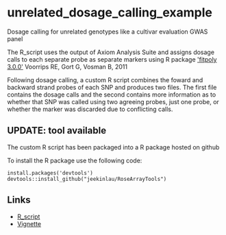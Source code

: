 # unrelated_dosage_calling_example
Dosage calling for unrelated genotypes like a cultivar evaluation GWAS panel

The R_script uses the output of Axiom Analysis Suite and assigns dosage calls to each separate probe as separate markers using R package ['fitpoly 3.0.0'](https://cran.r-project.org/web/packages/fitPoly/index.html) Voorrips RE, Gort G, Vosman B, 2011 

Following dosage calling, a custom R script combines the foward and backward strand probes of each SNP and produces two files. The first file contains the dosage calls and the second contains more information as to whether that SNP was called using two agreeing probes, just one probe, or whether the marker was discarded due to conflicting calls.

## UPDATE: tool available
The custom R script has been packaged into a R package hosted on github

To install the R package use the following code:
```
install.packages('devtools')
devtools::install_github("jeekinlau/RoseArrayTools")
```


## Links

* [R_script](https://raw.githubusercontent.com/jeekinlau/unrelated_dosage_calling_example/main/docs/fitPoly_and_custom_script.R)
* [Vignette](https://jeekinlau.github.io/unrelated_dosage_calling_example/fitpoly_tutorial_example.html)